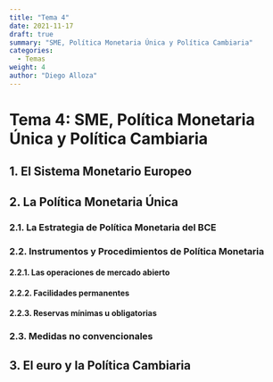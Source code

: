 ```yaml
---
title: "Tema 4"
date: 2021-11-17
draft: true
summary: "SME, Política Monetaria Única y Política Cambiaria"
categories:
  - Temas
weight: 4
author: "Diego Alloza"
---
```


# Tema 4: SME, Política Monetaria Única y Política Cambiaria

## 1. El Sistema Monetario Europeo

## 2. La Política Monetaria Única

### 2.1. La Estrategia de Política Monetaria del BCE

### 2.2. Instrumentos y Procedimientos de Política Monetaria

#### 2.2.1. Las operaciones de mercado abierto

#### 2.2.2. Facilidades permanentes

#### 2.2.3. Reservas mínimas u obligatorias

### 2.3. Medidas no convencionales

## 3. El euro y la Política Cambiaria
